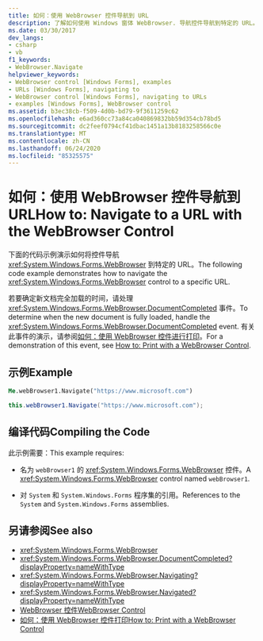 ```yaml
---
title: 如何：使用 WebBrowser 控件导航到 URL
description: 了解如何使用 Windows 窗体 WebBrowser. 导航控件导航到特定的 URL。 还了解如何确定何时加载新文档。
ms.date: 03/30/2017
dev_langs:
- csharp
- vb
f1_keywords:
- WebBrowser.Navigate
helpviewer_keywords:
- WebBrowser control [Windows Forms], examples
- URLs [Windows Forms], navigating to
- WebBrowser control [Windows Forms], navigating to URLs
- examples [Windows Forms], WebBrowser control
ms.assetid: b3ec38cb-f509-4d0b-bd79-9f3611259c62
ms.openlocfilehash: e6ad360cc73a84ca040869832bb59d354cb78bd5
ms.sourcegitcommit: dc2feef0794cf41dbac1451a13b8183258566c0e
ms.translationtype: MT
ms.contentlocale: zh-CN
ms.lasthandoff: 06/24/2020
ms.locfileid: "85325575"
---
```

# <a name="how-to-navigate-to-a-url-with-the-webbrowser-control"></a><span data-ttu-id="1cb5d-104">如何：使用 WebBrowser 控件导航到 URL</span><span class="sxs-lookup"><span data-stu-id="1cb5d-104">How to: Navigate to a URL with the WebBrowser Control</span></span>
<span data-ttu-id="1cb5d-105">下面的代码示例演示如何将控件导航 <xref:System.Windows.Forms.WebBrowser> 到特定的 URL。</span><span class="sxs-lookup"><span data-stu-id="1cb5d-105">The following code example demonstrates how to navigate the <xref:System.Windows.Forms.WebBrowser> control to a specific URL.</span></span>

 <span data-ttu-id="1cb5d-106">若要确定新文档完全加载的时间，请处理 <xref:System.Windows.Forms.WebBrowser.DocumentCompleted> 事件。</span><span class="sxs-lookup"><span data-stu-id="1cb5d-106">To determine when the new document is fully loaded, handle the <xref:System.Windows.Forms.WebBrowser.DocumentCompleted> event.</span></span> <span data-ttu-id="1cb5d-107">有关此事件的演示，请参阅[如何：使用 WebBrowser 控件进行打印](how-to-print-with-a-webbrowser-control.md)。</span><span class="sxs-lookup"><span data-stu-id="1cb5d-107">For a demonstration of this event, see [How to: Print with a WebBrowser Control](how-to-print-with-a-webbrowser-control.md).</span></span>

## <a name="example"></a><span data-ttu-id="1cb5d-108">示例</span><span class="sxs-lookup"><span data-stu-id="1cb5d-108">Example</span></span>

```vb
Me.webBrowser1.Navigate("https://www.microsoft.com")
```

```csharp
this.webBrowser1.Navigate("https://www.microsoft.com");
```

## <a name="compiling-the-code"></a><span data-ttu-id="1cb5d-109">编译代码</span><span class="sxs-lookup"><span data-stu-id="1cb5d-109">Compiling the Code</span></span>
 <span data-ttu-id="1cb5d-110">此示例需要：</span><span class="sxs-lookup"><span data-stu-id="1cb5d-110">This example requires:</span></span>

- <span data-ttu-id="1cb5d-111">名为 `webBrowser1` 的 <xref:System.Windows.Forms.WebBrowser> 控件。</span><span class="sxs-lookup"><span data-stu-id="1cb5d-111">A <xref:System.Windows.Forms.WebBrowser> control named `webBrowser1`.</span></span>

- <span data-ttu-id="1cb5d-112">对 `System` 和 `System.Windows.Forms` 程序集的引用。</span><span class="sxs-lookup"><span data-stu-id="1cb5d-112">References to the `System` and `System.Windows.Forms` assemblies.</span></span>

## <a name="see-also"></a><span data-ttu-id="1cb5d-113">另请参阅</span><span class="sxs-lookup"><span data-stu-id="1cb5d-113">See also</span></span>

- <xref:System.Windows.Forms.WebBrowser>
- <xref:System.Windows.Forms.WebBrowser.DocumentCompleted?displayProperty=nameWithType>
- <xref:System.Windows.Forms.WebBrowser.Navigating?displayProperty=nameWithType>
- <xref:System.Windows.Forms.WebBrowser.Navigated?displayProperty=nameWithType>
- [<span data-ttu-id="1cb5d-114">WebBrowser 控件</span><span class="sxs-lookup"><span data-stu-id="1cb5d-114">WebBrowser Control</span></span>](webbrowser-control-windows-forms.md)
- [<span data-ttu-id="1cb5d-115">如何：使用 WebBrowser 控件打印</span><span class="sxs-lookup"><span data-stu-id="1cb5d-115">How to: Print with a WebBrowser Control</span></span>](how-to-print-with-a-webbrowser-control.md)
